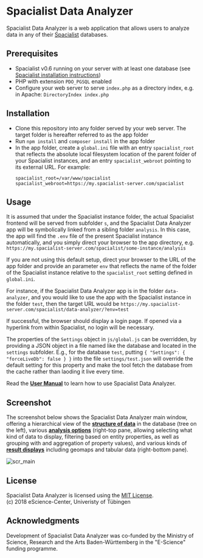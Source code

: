 # Spacialist Data Analyzer

Spacialist Data Analyzer is a web application that allows users to analyze data in any of their [Spacialist](https://github.com/eScienceCenter/Spacialist) databases.

## Prerequisites
* Spacialist v0.6 running on your server with at least one database (see [Spacialist installation instructions](https://github.com/eScienceCenter/Spacialist/blob/master/INSTALL.md))
* PHP with extension `PDO_PGSQL` enabled
* Configure your web server to serve `index.php` as a directory index, e.g. in Apache: `DirectoryIndex index.php`

## Installation
* Clone this repository into any folder served by your web server. The target folder is hereafter referred to as the app folder
* Run `npm install` and `composer install` in the app folder
* In the app folder, create a `global.ini` file with an entry `spacialist_root` that reflects the absolute local filesystem location of the parent folder of your Spacialist instances, and an entry `spacialist_webroot` pointing to its external URL. For example:
    ```
    spacialist_root=/var/www/spacialist
    spacialist_webroot=https://my.spacialist-server.com/spacialist
    ```

## Usage
It is assumed that under the Spacialist instance folder, the actual Spacialist frontend will be served from subfolder `s`, and the Spacialist Data Analyzer app will be symbolically linked from a sibling folder `analysis`. In this case, the app will find the `.env` file of the present Spacialist instance automatically, and you simply direct your browser to the app directory, e.g. `https://my.spacialist-server.com/spacialist/some-instance/analysis`

If you are not using this default setup, direct your browser to the URL of the app folder and provide an parameter `env` that reflects the name of the folder of the Spacialist instance relative to the `spacialist_root` setting defined in `global.ini`.

For instance, if the Spacialist Data Analyzer app is in the folder `data-analyzer`, and you would like to use the app with the Spacialist instance in the folder `test`, then the target URL would be `https://my.spacialist-server.com/spacialist/data-analyzer/?env=test`

If successful, the browser should display a login page. If opened via a hyperlink from within Spacialist, no login will be necessary.

The properties of the `Settings` object in `js/global.js` can be overridden, by providing a JSON object in a file named like the database and located in the `settings` subfolder. E.g., for the database `test`, putting `{ "Settings": { "forceLiveDb": false } }` into the file `settings/test.json` will override the default setting for this property and make the tool fetch the database from the cache rather than laoding it live every time.

Read the **[User Manual](https://github.com/eScienceCenter/SpacialistDataAnalyzer/wiki/User-Manual)** to learn how to use Spacialist Data Analyzer.

## Screenshot

The screenshot below shows the Spacialist Data Analyzer main window, offering a hierarchical view of the **[structure of data](https://github.com/eScienceCenter/SpacialistDataAnalyzer/wiki/Database-Structure-Pane)** in the database (tree on the left), various **[analysis options](https://github.com/eScienceCenter/SpacialistDataAnalyzer/wiki/Analysis-Options-Pane)** (right-top pane, allowing selecting what kind of data to display, filtering based on entity properties, as well as grouping with and aggregation of property values), and various kinds of **[result displays](https://github.com/eScienceCenter/SpacialistDataAnalyzer/wiki/Result-Pane)** including geomaps and tabular data (right-bottom pane).

![scr_main]

## License

Spacialist Data Analyzer is licensed using the [MIT License](LICENSE.md).\
(c) 2018 eScience-Center, Univeristy of Tübingen

## Acknowledgments

Development of Spacialist Data Analyzer was co-funded by the Ministry of Science, Research and the Arts Baden-Württemberg in the "E-Science" funding programme.

[scr_main]: https://github.com/eScienceCenter/eScienceCenter.github.io/blob/master/assets/SpacialistDataAnalyzer/screenshots/main-window-readme.png?raw=true "Spacialist Data Analyzer"
